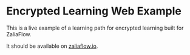 # Encrypted Learning Web Example
This is a live example of a learning path for encrypted learning built for ZaliaFlow.

It should be available on [zaliaflow.io](zaliaflow.io).
